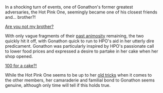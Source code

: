 <!-- title: Forget and Forgive -->

In a shocking turn of events, one of Gonathon's former greatest adversaries, the Hot Pink One, seemingly became one of his closest friends and... brother?!

[Are you not my brother?](#embed:https://youtu.be/CPT2cj934-I?t=7088)

With only vague fragments of their [past animosity](https://youtu.be/CPT2cj934-I?t=6268) remaining, the two quickly hit it off, with Gonathon quick to run to HPO's aid in her utterly dire predicament. Gonathon was particularly inspired by HPO's passionate call to lower food prices and expressed a desire to partake in her cake when her shop opened.

[100 for a cake?!](#embed:https://www.youtube.com/watch?v=CPT2cj934-I&t=13672s)

While the Hot Pink One seems to be up to her [old tricks](https://youtu.be/CPT2cj934-I?t=15616) when it comes to the other members, her camaraderie and familial bond to Gonathon seems genuine, although only time will tell if this holds true.
